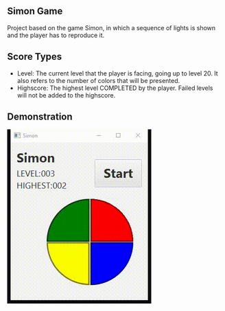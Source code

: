 ## Simon Game

Project based on the game Simon, in which a sequence of lights is shown and the player has to reproduce it.


## Score Types

- Level: The current level that the player is facing, going up to level 20. It also refers to the number of colors that will be presented.
- Highscore: The highest level COMPLETED by the player. Failed levels will not be added to the highscore.

## Demonstration

![SimonGame](https://github.com/Evelyn-Cass/simon/blob/main/img/game.gif)


